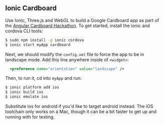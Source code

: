 ## Ionic Cardboard

Use Ionic, Three.js and WebGL to build a Google Cardboard app as part of the [Angular Cardboard Hackathon](https://angular.io/cardboard/). To get started, install the ionic and cordova CLI tools:

```bash
$ sudo npm install -g ionic cordova
$ ionic start myApp cardboard
```

Next, we should modify the `config.xml` file to force the app to be in landscape mode. Add this line anywhere inside of `<widget>`:

```xml
  <preference name="orientation" value="landscape" />
```

Then, to run it, cd into `myApp` and run:

```bash
$ ionic platform add ios
$ ionic build ios
$ ionic emulate ios
```

Substitute ios for android if you'd like to target android instead. The iOS toolchain only works on a Mac, though it can be a bit faster to get up and running with for testing.

